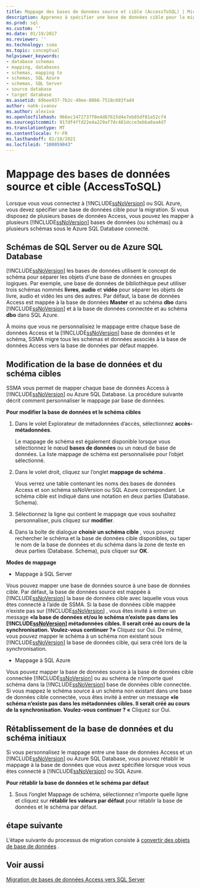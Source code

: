 ```yaml
---
title: Mappage des bases de données source et cible (AccessToSQL) | Microsoft Docs
description: Apprenez à spécifier une base de données cible pour la migration de base de données Access vers SQL Server ou Azure SQL Database, y compris plusieurs bases de données dans plusieurs bases de données.
ms.prod: sql
ms.custom: ''
ms.date: 01/19/2017
ms.reviewer: ''
ms.technology: ssma
ms.topic: conceptual
helpviewer_keywords:
- database schemas
- mapping, databases
- schemas, mapping to
- schemas, SQL Azure
- schemas, SQL Server
- source database
- target database
ms.assetid: 69bee937-7b2c-49ee-8866-7518c683fad4
author: nahk-ivanov
ms.author: alexiva
ms.openlocfilehash: 966ec1472737f0e4d67615d4e7eb65df01a52cf4
ms.sourcegitcommit: 917df4ffd22e4a229af7dc481dcce3ebba0aa4d7
ms.translationtype: MT
ms.contentlocale: fr-FR
ms.lasthandoff: 02/10/2021
ms.locfileid: "100059043"
---
```

# <a name="mapping-source-and-target-databases-accesstosql"></a>Mappage des bases de données source et cible (AccessToSQL)
Lorsque vous vous connectez à [!INCLUDE[ssNoVersion](../../includes/ssnoversion-md.md)] ou SQL Azure, vous devez spécifier une base de données cible pour la migration. Si vous disposez de plusieurs bases de données Access, vous pouvez les mapper à plusieurs [!INCLUDE[ssNoVersion](../../includes/ssnoversion-md.md)] bases de données (ou schémas) ou à plusieurs schémas sous le Azure SQL Database connecté.  
  
## <a name="sql-server-or-azure-sql-database-schemas"></a>Schémas de SQL Server ou de Azure SQL Database  
[!INCLUDE[ssNoVersion](../../includes/ssnoversion-md.md)] les bases de données utilisent le concept de schéma pour séparer les objets d’une base de données en groupes logiques. Par exemple, une base de données de bibliothèque peut utiliser trois schémas nommés **livres**, **audio** et **vidéo** pour séparer les objets de livre, audio et vidéo les uns des autres. Par défaut, la base de données Access est mappée à la base de données **Master** et au schéma **dbo** dans [!INCLUDE[ssNoVersion](../../includes/ssnoversion-md.md)] et à la base de données connectée et au schéma **dbo** dans SQL Azure.  
  
À moins que vous ne personnalisiez le mappage entre chaque base de données Access et la [!INCLUDE[ssNoVersion](../../includes/ssnoversion-md.md)] base de données et le schéma, SSMA migre tous les schémas et données associés à la base de données Access vers la base de données par défaut mappée.  
  
## <a name="modifying-the-target-database-and-schema"></a>Modification de la base de données et du schéma cibles  
SSMA vous permet de mapper chaque base de données Access à [!INCLUDE[ssNoVersion](../../includes/ssnoversion-md.md)] ou Azure SQL Database. La procédure suivante décrit comment personnaliser le mappage par base de données.  
  
**Pour modifier la base de données et le schéma cibles**  
  
1.  Dans le volet Explorateur de métadonnées d’accès, sélectionnez **accès-métadonnées**.  
  
    Le mappage de schéma est également disponible lorsque vous sélectionnez le nœud **bases de données** ou un nœud de base de données. La liste mappage de schéma est personnalisée pour l’objet sélectionné.  
  
2.  Dans le volet droit, cliquez sur l’onglet **mappage de schéma** .  
  
    Vous verrez une table contenant les noms des bases de données Access et son schéma ssNoVersion ou SQL Azure correspondant. Le schéma cible est indiqué dans une notation en deux parties (Database. Schema).  
  
3.  Sélectionnez la ligne qui contient le mappage que vous souhaitez personnaliser, puis cliquez sur **modifier**.  
  
4.  Dans la boîte de dialogue **choisir un schéma cible** , vous pouvez rechercher le schéma et la base de données cible disponibles, ou taper le nom de la base de données et du schéma dans la zone de texte en deux parties (Database. Schema), puis cliquer sur **OK**.  
  
**Modes de mappage**  
  
-   Mappage à SQL Server  
  
Vous pouvez mapper une base de données source à une base de données cible. Par défaut, la base de données source est mappée à [!INCLUDE[ssNoVersion](../../includes/ssnoversion-md.md)] la base de données cible avec laquelle vous vous êtes connecté à l’aide de SSMA. Si la base de données cible mappée n’existe pas sur [!INCLUDE[ssNoVersion](../../includes/ssnoversion-md.md)] , vous êtes invité à entrer un message **«la base de données et/ou le schéma n’existe pas dans les [!INCLUDE[ssNoVersion](../../includes/ssnoversion-md.md)] métadonnées cibles. Il serait créé au cours de la synchronisation. Voulez-vous continuer ?»** Cliquez sur Oui. De même, vous pouvez mapper le schéma à un schéma non existant sous [!INCLUDE[ssNoVersion](../../includes/ssnoversion-md.md)] la base de données cible, qui sera créé lors de la synchronisation.  
  
-   Mappage à SQL Azure  
  
Vous pouvez mapper la base de données source à la base de données cible connectée [!INCLUDE[ssNoVersion](../../includes/ssnoversion-md.md)] ou au schéma de n’importe quel schéma dans la [!INCLUDE[ssNoVersion](../../includes/ssnoversion-md.md)] base de données cible connectée. Si vous mappez le schéma source à un schéma non existant dans une base de données cible connectée, vous êtes invité à entrer un message **«le schéma n’existe pas dans les métadonnées cibles. Il serait créé au cours de la synchronisation. Voulez-vous continuer ? «** Cliquez sur Oui.  
  
## <a name="reverting-to-your-initial-database-and-schema"></a>Rétablissement de la base de données et du schéma initiaux  
Si vous personnalisez le mappage entre une base de données Access et un [!INCLUDE[ssNoVersion](../../includes/ssnoversion-md.md)] ou Azure SQL Database, vous pouvez rétablir le mappage à la base de données que vous avez spécifiée lorsque vous vous êtes connecté à [!INCLUDE[ssNoVersion](../../includes/ssnoversion-md.md)] ou SQL Azure.  
  
**Pour rétablir la base de données et le schéma par défaut**  
  
1.  Sous l’onglet Mappage de schéma, sélectionnez n’importe quelle ligne et cliquez sur **rétablir les valeurs par défaut** pour rétablir la base de données et le schéma par défaut.  
  
## <a name="next-step"></a>étape suivante  
L’étape suivante du processus de migration consiste à [convertir des objets de base de données](converting-access-database-objects-accesstosql.md) .  
  
## <a name="see-also"></a>Voir aussi  
[Migration de bases de données Access vers SQL Server](migrating-access-databases-to-sql-server-azure-sql-db-accesstosql.md)  
  

